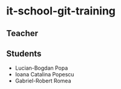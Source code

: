 # it-school-git-training

## Teacher

## Students
- Lucian-Bogdan Popa
- Ioana Catalina Popescu
- Gabriel-Robert Romea
